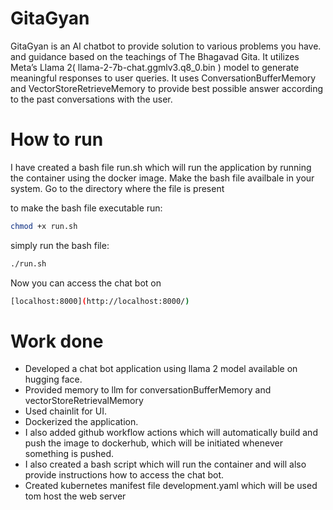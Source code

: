 # GitaGyan

GitaGyan is an AI chatbot to provide solution to various problems you have. 
and guidance based on the teachings of The Bhagavad Gita. It utilizes Meta’s Llama 2( llama-2-7b-chat.ggmlv3.q8_0.bin ) model to generate meaningful responses to user queries. It uses ConversationBufferMemory and VectorStoreRetrieveMemory to provide best possible answer according to the past conversations with the user.

# How to run
I have created a bash file run.sh which will run the application by running the container using the docker image. Make the bash file availbale in your system. 
Go to the directory where the file is present

to make the bash file executable run:
```bash
chmod +x run.sh
```

simply run the bash file:
```bash
./run.sh
```

Now you can access the chat bot on 
```bash
[localhost:8000](http://localhost:8000/)
```

# Work done
- Developed a chat bot application using llama 2 model available on hugging face.
- Provided memory to llm for conversationBufferMemory and vectorStoreRetrievalMemory
- Used chainlit for UI. 
- Dockerized the application. 
- I also added github workflow actions which will automatically build and push the image to dockerhub, which will be initiated whenever something is pushed.
- I also created a bash script which will run the container and will also provide instructions how to access the chat bot.
- Created kubernetes manifest file development.yaml which will be used tom host the web server
